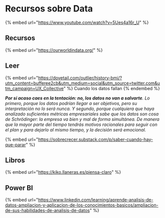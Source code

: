 # Recursos sobre Data

{% embed url="https://www.youtube.com/watch?v=5Ues4a16r_U" %}

## Recursos

{% embed url="https://ourworldindata.org/" %}

## Leer

{% embed url="https://dovetail.com/outlier/history-bmi/?utm_content=bufferee2cb&utm_medium=social&utm_source=twitter.com&utm_campaign=UX_Collective" %}
Cuando los datos fallan
{% endembed %}

_**Por si acaso caes en la tentación: no, los datos no van a salvarte**. Lo primero, porque los datos podrían llegar a ser objetivos, pero su interpretación no lo será nunca. Y segundo, porque cualquiera que haya analizado suficientes métricas empresariales sabe que los datos son cosa de Schrödinger: la empresa va bien y mal de forma simultánea. De manera que la mayor parte del tiempo tendrás motivos racionales para seguir con el plan y para dejarlo al mismo tiempo, y la decisión será emocional._

{% embed url="https://sobrecrecer.substack.com/p/saber-cuando-hay-que-parar" %}

## Libros

{% embed url="https://kiko.llaneras.es/piensa-claro" %}

## Power BI

{% embed url="https://www.linkedin.com/learning/aprende-analisis-de-datos-ampliacion-y-aplicacion-de-los-conocimientos-basicos/ampliacion-de-sus-habilidades-de-analisis-de-datos" %}
